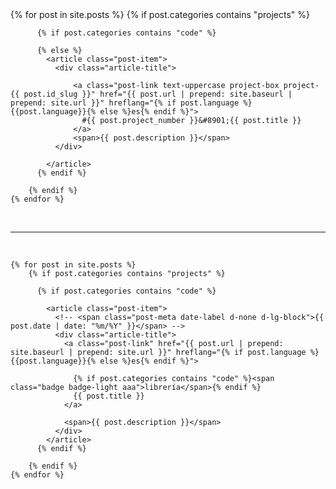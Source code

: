 <style>
div.projects-box article{ margin-bottom:2.5%; }
div.libs-box article{ margin-bottom:1%; }
div.projects-box article:last-child, div.libs-box article:last-child{
  margin-bottom:0;
}  
</style>
<div class="container">

  <div class="projects-box mt-3">
    {% for post in site.posts %}
        {% if post.categories contains "projects" %}

          {% if post.categories contains "code" %}

          {% else %}
            <article class="post-item">
              <div class="article-title">

                  <a class="post-link text-uppercase project-box project-{{ post.id_slug }}" href="{{ post.url | prepend: site.baseurl | prepend: site.url }}" hreflang="{% if post.language %}{{post.language}}{% else %}es{% endif %}">
                    #{{ post.project_number }}&#8901;{{ post.title }}
                  </a>
                  <span>{{ post.description }}</span>
              </div>

            </article>
          {% endif %}

        {% endif %}
    {% endfor %}
  </div>

  <br><hr><br>

  <div class="libs-box">
    <!-- <h2 class="over-title mt-4">Librerías</h2> -->

    {% for post in site.posts %}
        {% if post.categories contains "projects" %}

          {% if post.categories contains "code" %}

            <article class="post-item">
              <!-- <span class="post-meta date-label d-none d-lg-block">{{ post.date | date: "%m/%Y" }}</span> -->
              <div class="article-title">
                <a class="post-link" href="{{ post.url | prepend: site.baseurl | prepend: site.url }}" hreflang="{% if post.language %}{{post.language}}{% else %}es{% endif %}">

                  {% if post.categories contains "code" %}<span class="badge badge-light aaa">librería</span>{% endif %}
                  {{ post.title }}
                </a>

                <span>{{ post.description }}</span>
              </div>
            </article>
          {% endif %}

        {% endif %}
    {% endfor %}

  </div>

</div>
